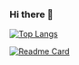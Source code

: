 ### Hi there 👋

<!--
**prettywinter/prettywinter** is a ✨ _special_ ✨ repository because its `README.md` (this file) appears on your GitHub profile.

Here are some ideas to get you started:

- 🔭 I’m currently working on ...
- 🌱 I’m currently learning ...
- 👯 I’m looking to collaborate on ...
- 🤔 I’m looking for help with ...
- 💬 Ask me about ...
- 📫 How to reach me: ...
- 😄 Pronouns: ...
- ⚡ Fun fact: ...
-->

<!-- 热门语言卡片 -->
[![Top Langs](https://github-readme-stats.vercel.app/api/top-langs/?username=prettywinter&layout=compact)](https://github.com/prettywinter/prettywinter)

<!-- GitHub更多置顶 -->
[![Readme Card](https://github-readme-stats.vercel.app/api/pin/?username=prettywinter&repo=dist)](https://github.com/prettywinter/dist)

